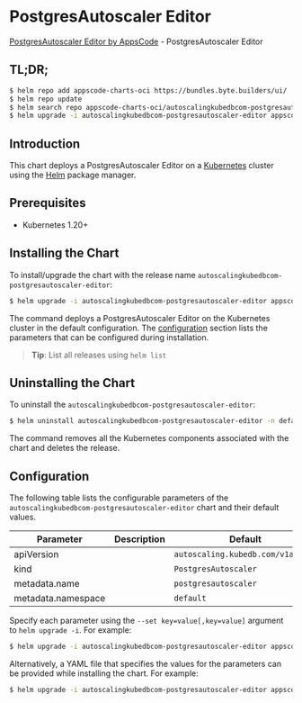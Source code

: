 # PostgresAutoscaler Editor

[PostgresAutoscaler Editor by AppsCode](https://appscode.com) - PostgresAutoscaler Editor

## TL;DR;

```bash
$ helm repo add appscode-charts-oci https://bundles.byte.builders/ui/
$ helm repo update
$ helm search repo appscode-charts-oci/autoscalingkubedbcom-postgresautoscaler-editor --version=v0.9.0
$ helm upgrade -i autoscalingkubedbcom-postgresautoscaler-editor appscode-charts-oci/autoscalingkubedbcom-postgresautoscaler-editor -n default --create-namespace --version=v0.9.0
```

## Introduction

This chart deploys a PostgresAutoscaler Editor on a [Kubernetes](http://kubernetes.io) cluster using the [Helm](https://helm.sh) package manager.

## Prerequisites

- Kubernetes 1.20+

## Installing the Chart

To install/upgrade the chart with the release name `autoscalingkubedbcom-postgresautoscaler-editor`:

```bash
$ helm upgrade -i autoscalingkubedbcom-postgresautoscaler-editor appscode-charts-oci/autoscalingkubedbcom-postgresautoscaler-editor -n default --create-namespace --version=v0.9.0
```

The command deploys a PostgresAutoscaler Editor on the Kubernetes cluster in the default configuration. The [configuration](#configuration) section lists the parameters that can be configured during installation.

> **Tip**: List all releases using `helm list`

## Uninstalling the Chart

To uninstall the `autoscalingkubedbcom-postgresautoscaler-editor`:

```bash
$ helm uninstall autoscalingkubedbcom-postgresautoscaler-editor -n default
```

The command removes all the Kubernetes components associated with the chart and deletes the release.

## Configuration

The following table lists the configurable parameters of the `autoscalingkubedbcom-postgresautoscaler-editor` chart and their default values.

|     Parameter      | Description |                   Default                    |
|--------------------|-------------|----------------------------------------------|
| apiVersion         |             | <code>autoscaling.kubedb.com/v1alpha1</code> |
| kind               |             | <code>PostgresAutoscaler</code>              |
| metadata.name      |             | <code>postgresautoscaler</code>              |
| metadata.namespace |             | <code>default</code>                         |


Specify each parameter using the `--set key=value[,key=value]` argument to `helm upgrade -i`. For example:

```bash
$ helm upgrade -i autoscalingkubedbcom-postgresautoscaler-editor appscode-charts-oci/autoscalingkubedbcom-postgresautoscaler-editor -n default --create-namespace --version=v0.9.0 --set apiVersion=autoscaling.kubedb.com/v1alpha1
```

Alternatively, a YAML file that specifies the values for the parameters can be provided while
installing the chart. For example:

```bash
$ helm upgrade -i autoscalingkubedbcom-postgresautoscaler-editor appscode-charts-oci/autoscalingkubedbcom-postgresautoscaler-editor -n default --create-namespace --version=v0.9.0 --values values.yaml
```
